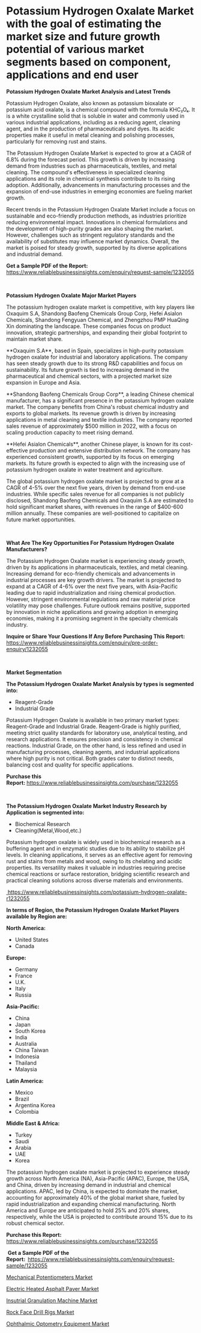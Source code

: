<p><h1>Potassium Hydrogen Oxalate Market with the goal of estimating the market size and future growth potential of various market segments based on component, applications and end user</h1></p><p><strong>Potassium Hydrogen Oxalate Market Analysis and Latest Trends</strong></p>
<p><p>Potassium Hydrogen Oxalate, also known as potassium bioxalate or potassium acid oxalate, is a chemical compound with the formula KHC₂O₄. It is a white crystalline solid that is soluble in water and commonly used in various industrial applications, including as a reducing agent, cleaning agent, and in the production of pharmaceuticals and dyes. Its acidic properties make it useful in metal cleaning and polishing processes, particularly for removing rust and stains.</p><p>The Potassium Hydrogen Oxalate Market is expected to grow at a CAGR of 6.8% during the forecast period. This growth is driven by increasing demand from industries such as pharmaceuticals, textiles, and metal cleaning. The compound's effectiveness in specialized cleaning applications and its role in chemical synthesis contribute to its rising adoption. Additionally, advancements in manufacturing processes and the expansion of end-use industries in emerging economies are fueling market growth.</p><p>Recent trends in the Potassium Hydrogen Oxalate Market include a focus on sustainable and eco-friendly production methods, as industries prioritize reducing environmental impact. Innovations in chemical formulations and the development of high-purity grades are also shaping the market. However, challenges such as stringent regulatory standards and the availability of substitutes may influence market dynamics. Overall, the market is poised for steady growth, supported by its diverse applications and industrial demand.</p></p>
<p><strong>Get a Sample PDF of the Report:&nbsp;</strong> <a href="https://www.reliablebusinessinsights.com/enquiry/request-sample/1232055?utm_campaign=2198&utm_medium=2&utm_source=Github&utm_content=ia&utm_term=26012025&utm_id=potassium-hydrogen-oxalate">https://www.reliablebusinessinsights.com/enquiry/request-sample/1232055</a></p>
<p>&nbsp;</p>
<p><strong>Potassium Hydrogen Oxalate Major Market Players</strong></p>
<p><p>The potassium hydrogen oxalate market is competitive, with key players like Oxaquim S.A, Shandong Baofeng Chemicals Group Corp, Hefei Asialon Chemicals, Shandong Fengyuan Chemical, and Zhengzhou PMP HuaQing Xin dominating the landscape. These companies focus on product innovation, strategic partnerships, and expanding their global footprint to maintain market share.</p><p>**Oxaquim S.A**, based in Spain, specializes in high-purity potassium hydrogen oxalate for industrial and laboratory applications. The company has seen steady growth due to its strong R&D capabilities and focus on sustainability. Its future growth is tied to increasing demand in the pharmaceutical and chemical sectors, with a projected market size expansion in Europe and Asia.</p><p>**Shandong Baofeng Chemicals Group Corp**, a leading Chinese chemical manufacturer, has a significant presence in the potassium hydrogen oxalate market. The company benefits from China's robust chemical industry and exports to global markets. Its revenue growth is driven by increasing applications in metal cleaning and textile industries. The company reported sales revenue of approximately $500 million in 2022, with a focus on scaling production capacity to meet rising demand.</p><p>**Hefei Asialon Chemicals**, another Chinese player, is known for its cost-effective production and extensive distribution network. The company has experienced consistent growth, supported by its focus on emerging markets. Its future growth is expected to align with the increasing use of potassium hydrogen oxalate in water treatment and agriculture.</p><p>The global potassium hydrogen oxalate market is projected to grow at a CAGR of 4-5% over the next five years, driven by demand from end-use industries. While specific sales revenue for all companies is not publicly disclosed, Shandong Baofeng Chemicals and Oxaquim S.A are estimated to hold significant market shares, with revenues in the range of $400-600 million annually. These companies are well-positioned to capitalize on future market opportunities.</p></p>
<p>&nbsp;</p>
<p><strong>What Are The Key Opportunities For Potassium Hydrogen Oxalate Manufacturers?</strong></p>
<p><p>The Potassium Hydrogen Oxalate market is experiencing steady growth, driven by its applications in pharmaceuticals, textiles, and metal cleaning. Increasing demand for eco-friendly chemicals and advancements in industrial processes are key growth drivers. The market is projected to expand at a CAGR of 4-6% over the next five years, with Asia-Pacific leading due to rapid industrialization and rising chemical production. However, stringent environmental regulations and raw material price volatility may pose challenges. Future outlook remains positive, supported by innovation in niche applications and growing adoption in emerging economies, making it a promising segment in the specialty chemicals industry.</p></p>
<p><strong>Inquire or Share Your Questions If Any Before Purchasing This Report:</strong> <a href="https://www.reliablebusinessinsights.com/enquiry/pre-order-enquiry/1232055?utm_campaign=2198&utm_medium=2&utm_source=Github&utm_content=ia&utm_term=26012025&utm_id=potassium-hydrogen-oxalate">https://www.reliablebusinessinsights.com/enquiry/pre-order-enquiry/1232055</a></p>
<p>&nbsp;</p>
<p><strong>Market Segmentation</strong></p>
<p><strong>The Potassium Hydrogen Oxalate Market Analysis by types is segmented into:</strong></p>
<p><ul><li>Reagent-Grade</li><li>Industrial Grade</li></ul></p>
<p><p>Potassium Hydrogen Oxalate is available in two primary market types: Reagent-Grade and Industrial Grade. Reagent-Grade is highly purified, meeting strict quality standards for laboratory use, analytical testing, and research applications. It ensures precision and consistency in chemical reactions. Industrial Grade, on the other hand, is less refined and used in manufacturing processes, cleaning agents, and industrial applications where high purity is not critical. Both grades cater to distinct needs, balancing cost and quality for specific applications.</p></p>
<p><strong>Purchase this Report:&nbsp;</strong><a href="https://www.reliablebusinessinsights.com/purchase/1232055?utm_campaign=2198&utm_medium=2&utm_source=Github&utm_content=ia&utm_term=26012025&utm_id=potassium-hydrogen-oxalate">https://www.reliablebusinessinsights.com/purchase/1232055</a></p>
<p>&nbsp;</p>
<p><strong>The Potassium Hydrogen Oxalate Market Industry Research by Application is segmented into:</strong></p>
<p><ul><li>Biochemical Research</li><li>Cleaning(Metal,Wood,etc.)</li></ul></p>
<p><p>Potassium hydrogen oxalate is widely used in biochemical research as a buffering agent and in enzymatic studies due to its ability to stabilize pH levels. In cleaning applications, it serves as an effective agent for removing rust and stains from metals and wood, owing to its chelating and acidic properties. Its versatility makes it valuable in industries requiring precise chemical reactions or surface restoration, bridging scientific research and practical cleaning solutions across diverse materials and environments.</p></p>
<p><a href="https://www.reliablebusinessinsights.com/potassium-hydrogen-oxalate-r1232055?utm_campaign=2198&utm_medium=2&utm_source=Github&utm_content=ia&utm_term=26012025&utm_id=potassium-hydrogen-oxalate">&nbsp;https://www.reliablebusinessinsights.com/potassium-hydrogen-oxalate-r1232055</a></p>
<p><strong>In terms of Region, the Potassium Hydrogen Oxalate Market Players available by Region are:</strong></p>
<p>
    <p> <strong> North America: </strong>
        <ul>
            <li>United States</li>
            <li>Canada</li>
        </ul>
        </p> 
    <p> <strong> Europe: </strong>
        <ul>
            <li>Germany</li>
            <li>France</li>
            <li>U.K.</li>
            <li>Italy</li>
            <li>Russia</li>
        </ul>
        </p> 
    <p> <strong> Asia-Pacific: </strong>
        <ul>
            <li>China</li>
            <li>Japan</li>
            <li>South Korea</li>
            <li>India</li>
            <li>Australia</li>
            <li>China Taiwan</li>
            <li>Indonesia</li>
            <li>Thailand</li>
            <li>Malaysia</li>
        </ul>
        </p> 
    <p> <strong> Latin America: </strong>
        <ul>
            <li>Mexico</li>
            <li>Brazil</li>
            <li>Argentina Korea</li>
            <li>Colombia</li>
        </ul>
        </p> 
    <p> <strong> Middle East & Africa: </strong>
        <ul>
            <li>Turkey</li>
            <li>Saudi</li>
            <li>Arabia</li>
            <li>UAE</li>
            <li>Korea</li>
        </ul>
    </p>
    </p>
<p><p>The potassium hydrogen oxalate market is projected to experience steady growth across North America (NA), Asia-Pacific (APAC), Europe, the USA, and China, driven by increasing demand in industrial and chemical applications. APAC, led by China, is expected to dominate the market, accounting for approximately 40% of the global market share, fueled by rapid industrialization and expanding chemical manufacturing. North America and Europe are anticipated to hold 25% and 20% shares, respectively, while the USA is projected to contribute around 15% due to its robust chemical sector.</p></p>
<p><strong>Purchase this Report: </strong><a href="https://www.reliablebusinessinsights.com/purchase/1232055?utm_campaign=2198&utm_medium=2&utm_source=Github&utm_content=ia&utm_term=26012025&utm_id=potassium-hydrogen-oxalate">https://www.reliablebusinessinsights.com/purchase/1232055</a></p>
<p>&nbsp;<strong>Get a Sample PDF of the Report:&nbsp;&nbsp;</strong><a href="https://www.reliablebusinessinsights.com/enquiry/request-sample/1232055?utm_campaign=2198&utm_medium=2&utm_source=Github&utm_content=ia&utm_term=26012025&utm_id=potassium-hydrogen-oxalate">https://www.reliablebusinessinsights.com/enquiry/request-sample/1232055</a></p>
<p><strong></strong></p>
<p><p><a href="https://www.linkedin.com/pulse/market-insights-revenue-forecast-mechanical-potentiometers-gybae?utm_campaign=2198&utm_medium=2&utm_source=Github&utm_content=ia&utm_term=26012025&utm_id=potassium-hydrogen-oxalate">Mechanical Potentiometers Market</a></p><p><a href="https://www.linkedin.com/pulse/electric-heated-asphalt-paver-market-growth-outlook-108cagr-2olee?utm_campaign=2198&utm_medium=2&utm_source=Github&utm_content=ia&utm_term=26012025&utm_id=potassium-hydrogen-oxalate">Electric Heated Asphalt Paver Market</a></p><p><a href="https://www.linkedin.com/pulse/insutrial-granulation-machine-market-findings-indicatinga-cagr-f4s9e?utm_campaign=2198&utm_medium=2&utm_source=Github&utm_content=ia&utm_term=26012025&utm_id=potassium-hydrogen-oxalate">Insutrial Granulation Machine Market</a></p><p><a href="https://www.linkedin.com/pulse/forecast-of72-cagr-study-rock-face-drill-rigs-market-analysis-g4q5f?utm_campaign=2198&utm_medium=2&utm_source=Github&utm_content=ia&utm_term=26012025&utm_id=potassium-hydrogen-oxalate">Rock Face Drill Rigs Market</a></p><p><a href="https://www.linkedin.com/pulse/industry-breakdown-ophthalmic-optometry-equipment-market-guymc?utm_campaign=2198&utm_medium=2&utm_source=Github&utm_content=ia&utm_term=26012025&utm_id=potassium-hydrogen-oxalate">Ophthalmic Optometry Equipment Market</a></p></p>